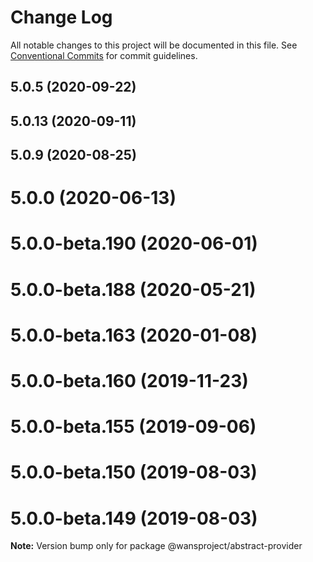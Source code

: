 # Change Log

All notable changes to this project will be documented in this file.
See [Conventional Commits](https://conventionalcommits.org) for commit guidelines.

## 5.0.5 (2020-09-22)



## 5.0.13 (2020-09-11)



## 5.0.9 (2020-08-25)



# 5.0.0 (2020-06-13)



# 5.0.0-beta.190 (2020-06-01)



# 5.0.0-beta.188 (2020-05-21)



# 5.0.0-beta.163 (2020-01-08)



# 5.0.0-beta.160 (2019-11-23)



# 5.0.0-beta.155 (2019-09-06)



# 5.0.0-beta.150 (2019-08-03)



# 5.0.0-beta.149 (2019-08-03)

**Note:** Version bump only for package @wansproject/abstract-provider

